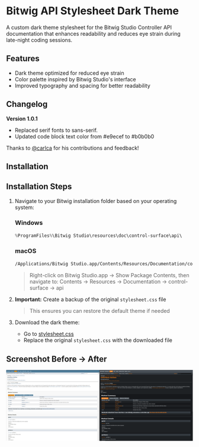 # Bitwig API Stylesheet Dark Theme

A custom dark theme stylesheet for the Bitwig Studio Controller API documentation that enhances readability and reduces eye strain during late-night coding sessions.

## Features

- Dark theme optimized for reduced eye strain
- Color palette inspired by Bitwig Studio's interface
- Improved typography and spacing for better readability

## Changelog

**Version 1.0.1**
- Replaced serif fonts to sans-serif.
- Updated code block text color from #e9ecef to #b0b0b0

Thanks to [@carlca](https://github.com/carlca) for his contributions and feedback!

## Installation

## Installation Steps

1. Navigate to your Bitwig installation folder based on your operating system:

   ### Windows
   ```powershell
   %ProgramFiles%\Bitwig Studio\resources\doc\control-surface\api\
   ```

   ### macOS
   ```bash
   /Applications/Bitwig Studio.app/Contents/Resources/Documentation/control-surface/api/
   ```
   > Right-click on Bitwig Studio.app → Show Package Contents, then navigate to:
   > Contents → Resources → Documentation → control-surface → api

2. **Important:** Create a backup of the original `stylesheet.css` file
    > This ensures you can restore the default theme if needed

3. Download the dark theme:
    - Go to [stylesheet.css](https://github.com/centomila/Bitwig-API-Stylesheet-Dark-Theme/blob/main/stylesheet.css)
    - Replace the original `stylesheet.css` with the downloaded file

## Screenshot Before -> After

![Before and After](Before%20And%20After.png)
